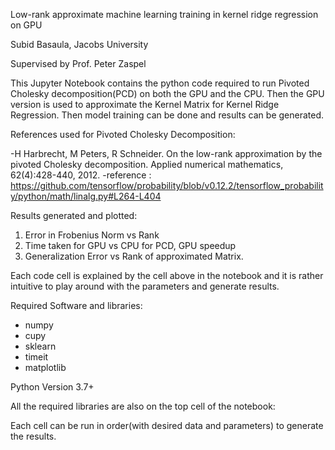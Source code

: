 

Low-rank approximate machine learning training in kernel ridge regression on GPU

Subid Basaula, Jacobs University

Supervised by Prof. Peter Zaspel


This Jupyter Notebook contains the python code required to run Pivoted Cholesky decomposition(PCD) on both the GPU and the CPU.
Then the GPU version is used to approximate the Kernel Matrix for Kernel Ridge Regression.
Then model training can be done and results can be generated.

References used for Pivoted Cholesky Decomposition:

-H Harbrecht, M Peters, R Schneider. On the low-rank approximation by the pivoted Cholesky decomposition. Applied numerical mathematics, 62(4):428-440, 2012.
-reference : https://github.com/tensorflow/probability/blob/v0.12.2/tensorflow_probability/python/math/linalg.py#L264-L404

Results generated and plotted:

1. Error in Frobenius Norm vs Rank
2. Time taken for GPU vs CPU for PCD, GPU speedup
3. Generalization Error vs Rank of approximated Matrix.

Each code cell is explained by the cell above in the notebook and it is rather intuitive to play around with the parameters and generate results.

Required Software and libraries:

- numpy 
- cupy 
- sklearn
- timeit 
- matplotlib 

Python Version 3.7+

All the required libraries are also on the top cell of the notebook:

Each cell can be run in order(with desired data and parameters) to generate the results.










